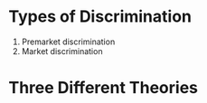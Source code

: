 # Types of Discrimination

1. Premarket discrimination
2. Market discrimination

# Three Different Theories 